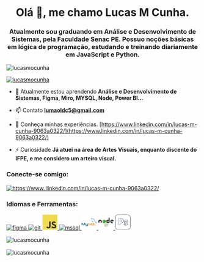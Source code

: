 <h1 align="center">Olá 👋, me chamo Lucas M Cunha.</h1>
<h3 align="center">Atualmente sou graduando em Análise e Desenvolvimento de Sistemas, pela Faculdade Senac PE. Possuo noções básicas em lógica de programação, estudando e treinando diariamente em JavaScript e Python.</h3>

<p align="left"> <img src="https://komarev.com/ghpvc/?username= lucasmocunha&label=Profile%20views&color=0e75b6&style=flat" alt="lucasmocunha" /> </p>

<p align="left"> <a href="https://github.com/ryo-ma/github-profile- trophy"><img src="https://github-profile-trophy.vercel.app/?username=lucasmocunha" alt="lucasmocunha" /></a> </p>

- 🌱 Atualmente estou aprendendo **Análise e Desenvolvimento de Sistemas, Figma, Miro, MYSQL, Node, Power BI...**

- 📫 Contato **lumaoldc5@gmail.com**

- 📄 Conheça minhas experiências. [https://www.linkedin.com/in/lucas-m-cunha-9063a0322/](https://www.linkedin.com/in/lucas-m-cunha-9063a0322/)

- ⚡ Curiosidade **Já atuei na área de Artes Visuais, enquanto discente do IFPE, e me considero um arteiro visual.**

<h3 align="left">Conecte-se comigo:</h3>
<p align="left">
<a href=" https://linkedin.com/in/https://www.linkedin.com/in/lucas-m-cunha-9063a0322/" target="blank"><img align="center" src="https://raw.githubusercontent.com/rahuldkjain/github-profile-readme-generator/master/src/images/icons/Social/linked-in-alt.svg" alt="https://www. linkedin.com/in/lucas-m-cunha-9063a0322/" height="30" width="40" /></a>
</p>

<h3 align="left">Idiomas e Ferramentas:</h3 >
<p align="left"> <a href="https://www.figma.com/" target="_blank" rel="noreferrer"> <img src="https://www.vectorlogo.zone/logos/figma/figma-icon.svg" alt="figma" width="40" height="40"/> </a> <a href="https://git-scm.com/" target="_blank" rel="noreferrer"> <img src="https://www.vectorlogo.zone/logos/git-scm/git-scm-icon.svg" alt="git" width="40" height="40"/> </a> <a href="https://developer.mozilla.org/en-US/docs/Web/JavaScript" target="_blank" rel="noreferrer"> <img src="https://raw.githubusercontent.com/devicons/devicon/master/icons/javascript/javascript-original.svg" alt="javascript" width="40" height="40"/> </a> <a href="https://www.microsoft.com/en-us/sql-server" target="_blank" rel="noreferrer"> <img src="https://www.svgrepo.com/show/303229/microsoft-sql-server-logo.svg" alt="mssql" width="40" height="40"/> </a> <a href="https://www.mysql.com/" target="_blank" rel="noreferrer"> <img src="https://raw.githubusercontent.com/devicons/devicon/master/icons/mysql/mysql-original-wordmark.svg" alt="mysql" width="40" height="40"/> </a> <a href="https://nodejs.org" target="_blank" rel="noreferrer"> <img src="https://raw.githubusercontent.com/devicons/devicon/master/icons/nodejs/nodejs-original-wordmark.svg" alt="nodejs" width="40" height="40"/> </a> <a href="https://www.photoshop.com/en" target="_blank" rel="noreferrer"> <img src="https://raw.githubusercontent.com/devicons/devicon/master/icons/photoshop/photoshop-line.svg" alt="photoshop" width="40" height="40"/> </a> </p>

<p><img align="center" src="https://github-readme-stats.vercel.app/api/top-langs?username=lucasmocunha&show_icons=true&locale=en&layout=compact" alt="lucasmocunha" /></p>

<p><img align="center" src="https://github-readme-streak-stats.herokuapp.com/?user=lucasmocunha&" alt="lucasmocunha" /></p>
